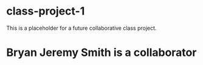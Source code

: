# class-project-1
This is a placeholder for a future collaborative class project.


# Bryan Jeremy Smith is a collaborator